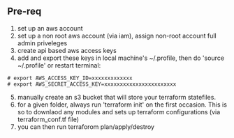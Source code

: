 ## Pre-req

1. set up an aws account
2. set up a non root aws account (via iam), assign non-root account full admin priveleges
3. create api based aws access keys 
4. add and export these keys in local machine's ~/.profile, then do 'source ~/.profile' or restart terminal:
```
# export AWS_ACCESS_KEY_ID=xxxxxxxxxxxxx
# export AWS_SECRET_ACCESS_KEY=xxxxxxxxxxxxxxxxxxxxxxx
```
5. manually create an s3 bucket that will store your terraform statefiles.
6. for a given folder, always run 'terraform init' on the first occasion. This is so to downlaod any modules and sets up terraform configurations (via terraform_conf.tf file)
7. you can then run terraforom plan/apply/destroy
